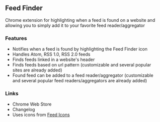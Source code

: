 ## Feed Finder

Chrome extension for highlighting when a feed is found on a website and allowing you to simply add it to your favorite feed reader/aggregator

### Features

* Notifies when a feed is found by highlighting the Feed Finder icon
* Handles Atom, RSS 1.0, RSS 2.0 feeds
* Finds feeds linked in a website's header
* Finds feeds based on url pattern (customizable and several popular sites are already added)
* Found feed can be added to a feed reader/aggregator (customizable and several popular feed readers/aggregators are already added)

### Links

* Chrome Web Store
* Changelog
* Uses icons from [Feed Icons](http://www.feedicons.com)